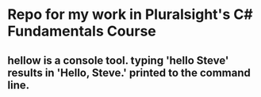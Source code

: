 # Repo for my work in Pluralsight's C# Fundamentals Course

## hellow is a console tool. typing 'hello Steve' results in 'Hello, Steve.' printed to the command line.